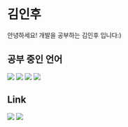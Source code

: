 # 김인후
 안녕하세요! 개발을 공부하는 김인후 입니다:)

## 공부 중인 언어
<img src="https://img.shields.io/badge/JavaScript-F4D53E?style=flat-square&logo=JavaScript&logoColor=white"/>
<img src="https://img.shields.io/badge/NodeJS-31B025?style=flat-square&logo=Node.js&logoColor=white"/>
<img src="https://img.shields.io/badge/Spring boot-31B025?style=flat-square&logo=Spring Boot&logoColor=white"/>
<img src="https://img.shields.io/badge/React-blue?style=flat-square&logo=React&logoColor=white"/>

## Link
<a href = "https://pinocchio-develope-stroy.tistory.com/"><img src="https://img.shields.io/badge/instagram-purple?style=flat-square&logo=Instagram&logoColor=white"/></a>
<a href = "https://www.instagram.com/pino._.hoo/"><img src="https://img.shields.io/badge/Blog-orange?style=flat-square&logo=Blogger&logoColor=white"/></a>
